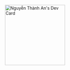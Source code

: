 <a href="https://app.daily.dev/MefoBeso"><img src="https://api.daily.dev/devcards/0cd9d07721c2446582dbcce8823aadf0.png?r=dka" width="200" alt="Nguyễn Thành An's Dev Card"/></a>
